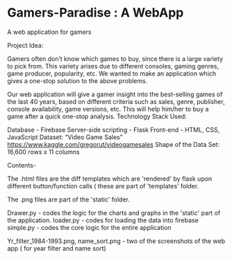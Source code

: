 # Gamers-Paradise : A WebApp

A web application for gamers

Project Idea:

Gamers often don’t know which games to buy, since there is a large variety to pick from.
This variety arises due to different consoles, gaming genres, game producer, popularity, etc. We wanted to make an application which gives a one-stop solution to the above problems.

Our web application will give a gamer insight into the best-selling games of the last 40 years, based on different criteria such as sales, genre, publisher, console availability, game versions, etc. This will help him/her to buy a game after a quick one-stop analysis.
Technology Stack Used:


Database - Firebase
Server-side scripting - Flask
Front-end - HTML, CSS, JavaScript
Dataset: “Video Game Sales” https://www.kaggle.com/gregorut/videogamesales Shape of the Data Set: 16,600 rows x 11 columns

Contents-

The .html files are the diff templates which are 'rendered' by flask upon different button/function calls ( these are part of 'templates' folder.

The .png files are part of the 'static' folder.

Drawer.py - codes the logic for the charts and graphs in the 'static' part of the application.
loader.py - codes for loading the data into firebase
simple.py - codes the core logic for the entire application

Yr_filter_1984-1993.png, name_sort.png - two of the screenshots of the web app ( for year filter and name sort)
